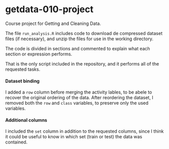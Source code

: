 getdata-010-project
===================

Course project for Getting and Cleaning Data.

The file `run_analysis.R` includes code to download de compressed dataset files (if necessary),
and unzip the files for use in the working directory.

The code is divided in sections and commented to explain what each section or expression performs.

That is the only script included in the repository, and it performs all of the requested tasks.

#### Dataset binding

I added a `row` column before merging the activity lables,
to be abele to recover the original ordering of the data.
After reordering the dataset, I removed both the `row` and `class` variables,
to preserve only the used variables.


#### Additional columns

I included the `set` column in addition to the requested columns,
since I think it could be useful to know in which set (train or test) the data was contained.
